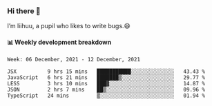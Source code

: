 ### Hi there 👋
I’m liihuu, a pupil who likes to write bugs.😄


#### 📊 Weekly development breakdown
<!--START_SECTION:waka-->
```text
Week: 06 December, 2021 - 12 December, 2021

JSX          9 hrs 15 mins   ███████████░░░░░░░░░░░░░░   43.43 % 
JavaScript   6 hrs 21 mins   ███████▒░░░░░░░░░░░░░░░░░   29.77 % 
LESS         3 hrs 10 mins   ███▓░░░░░░░░░░░░░░░░░░░░░   14.87 % 
JSON         2 hrs 7 mins    ██▒░░░░░░░░░░░░░░░░░░░░░░   09.96 % 
TypeScript   24 mins         ▒░░░░░░░░░░░░░░░░░░░░░░░░   01.94 % 
```
<!--END_SECTION:waka-->

<!--
**liihuu/liihuu** is a ✨ _special_ ✨ repository because its `README.md` (this file) appears on your GitHub profile.

Here are some ideas to get you started:

- 🔭 I’m currently working on ...
- 🌱 I’m currently learning ...
- 👯 I’m looking to collaborate on ...
- 🤔 I’m looking for help with ...
- 💬 Ask me about ...
- 📫 How to reach me: ...
- 😄 Pronouns: ...
- ⚡ Fun fact: ...
-->
